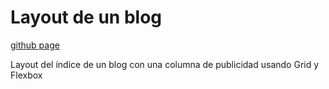 # Layout de un blog

[github page](https://fabianfv.github.io/00---Layout-de-un-blog-con-publicidad---version-Grid-Flexbox/)

Layout del índice de un blog  con una columna de publicidad usando Grid y Flexbox
